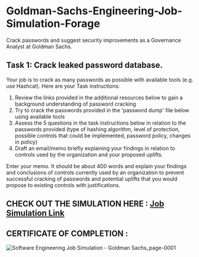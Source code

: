 # Goldman-Sachs-Engineering-Job-Simulation-Forage
Crack passwords and suggest security improvements as a Governance Analyst at Goldman Sachs.

## Task 1: Crack leaked password database.
Your job is to crack as many passwords as possible with available tools (e.g. use Hashcat).
Here are your Task instructions:

1. Review the links provided in the additional resources below to gain a background understanding of password cracking
2. Try to crack the passwords provided in the 'password dump' file below using available tools
3. Assess the 5 questions in the task instructions below in relation to the passwords provided (type of hashing algorithm, level of protection, possible controls that could be implemented, password policy, changes in policy)
4. Draft an email/memo briefly explaining your findings in relation to controls used by the organization and your proposed uplifts.

Enter your memo. It should be about 400 words and explain your findings and conclusions of controls currently used by an organization to prevent successful cracking of passwords and potential uplifts that you would propose to existing controls with justifications.

## CHECK OUT THE SIMULATION HERE :  [Job Simulation Link](https://www.theforage.com/simulations/goldman-sachs/software-engineering-unei)

## CERTIFICATE OF COMPLETION :
![Software Engineering Job Simulation - Goldman Sachs_page-0001](https://github.com/user-attachments/assets/93da8163-6b64-49d2-9a92-f4a55539679d)

